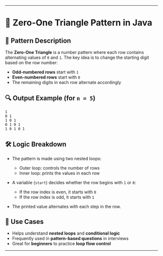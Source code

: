  
---

# 🧾 Zero-One Triangle Pattern in Java

## 📌 Pattern Description

The **Zero-One Triangle** is a number pattern where each row contains alternating values of `0` and `1`. The key idea is to change the starting digit based on the row number:

* **Odd-numbered rows** start with `1`
* **Even-numbered rows** start with `0`
* The remaining digits in each row alternate accordingly

## 🔍 Output Example (for `n = 5`)

```
1
0 1
1 0 1
0 1 0 1
1 0 1 0 1
```

## 🛠️ Logic Breakdown

* The pattern is made using two nested loops:

  * Outer loop: controls the number of rows
  * Inner loop: prints the values in each row
* A variable (`start`) decides whether the row begins with `1` or `0`:

  * If the row index is even, it starts with `0`
  * If the row index is odd, it starts with `1`
* The printed value alternates with each step in the row.

## 📘 Use Cases

* Helps understand **nested loops** and **conditional logic**
* Frequently used in **pattern-based questions** in interviews
* Great for **beginners** to practice **loop flow control**

---
 